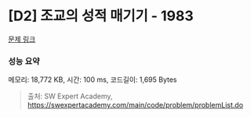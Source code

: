 # [D2] 조교의 성적 매기기 - 1983 

[문제 링크](https://swexpertacademy.com/main/code/problem/problemDetail.do?contestProbId=AV5PwGK6AcIDFAUq) 

### 성능 요약

메모리: 18,772 KB, 시간: 100 ms, 코드길이: 1,695 Bytes



> 출처: SW Expert Academy, https://swexpertacademy.com/main/code/problem/problemList.do